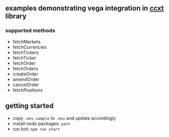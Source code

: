 ## examples demonstrating vega integration in [ccxt](https://github.com/ccxt/ccxt) library

### supported methods

- fetchMarkets
- fetchCurrencies
- fetchTickers
- fetchTicker
- fetchOrder
- fetchOrders
- createOrder
- amendOrder
- cancelOrder
- fetchPositions

## getting started

- copy `.env.sample` to `.env` and update accordingly
- install node packages: `yarn`
- run bot: `npm run start`
